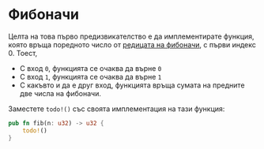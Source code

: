 # Фибоначи

Целта на това първо предизвикателство е да имплементирате функция, която връща поредното число от [редицата на фибоначи](https://en.wikipedia.org/wiki/Fibonacci_number), с първи индекс 0. Тоест,

- С вход `0`, функцията се очаква да върне `0`
- С вход `1`, функцията се очаква да върне `1`
- С какъвто и да е друг вход, функцията връща сумата на предните две числа на фибоначи.

Заместете `todo!()` със своята имплементация на тази функция:


``` rust
pub fn fib(n: u32) -> u32 {
    todo!()
}
```
